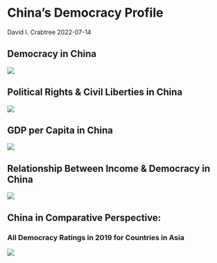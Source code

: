 China’s Democracy Profile
================
David I. Crabtree
2022-07-14

## Democracy in China

![](C:\Users\David\Desktop\PROGRA~1\FILESA~1\DEMOCR~1\reports\CHINA_~1/figure-gfm/Demscore-1.png)<!-- -->

## Political Rights & Civil Liberties in China

![](C:\Users\David\Desktop\PROGRA~1\FILESA~1\DEMOCR~1\reports\CHINA_~1/figure-gfm/Political%20Rights%20&%20Civil%20Libs-1.png)<!-- -->

## GDP per Capita in China

![](C:\Users\David\Desktop\PROGRA~1\FILESA~1\DEMOCR~1\reports\CHINA_~1/figure-gfm/GDP%20per%20Capita-1.png)<!-- -->

## Relationship Between Income & Democracy in China

![](C:\Users\David\Desktop\PROGRA~1\FILESA~1\DEMOCR~1\reports\CHINA_~1/figure-gfm/Income%20&%20Dem-1.png)<!-- -->

## China in Comparative Perspective:

### All Democracy Ratings in 2019 for Countries in Asia

![](C:\Users\David\Desktop\PROGRA~1\FILESA~1\DEMOCR~1\reports\CHINA_~1/figure-gfm/Democracy%20in%20Comparative%20Perspective-1.png)<!-- -->
